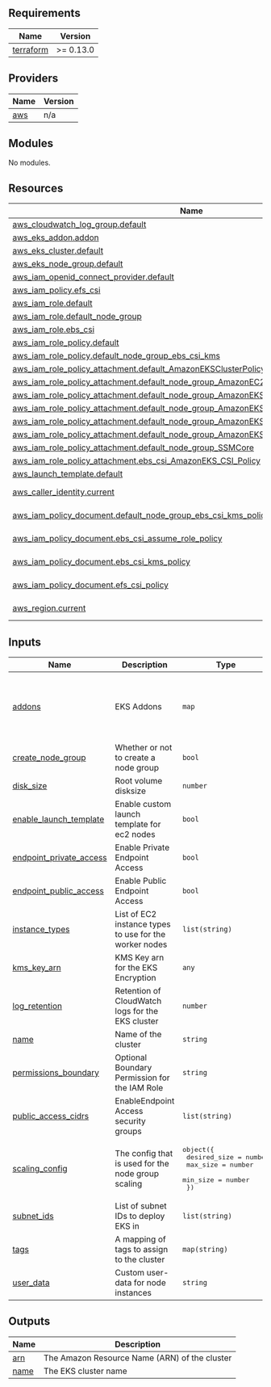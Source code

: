 ## Requirements

| Name | Version |
|------|---------|
| <a name="requirement_terraform"></a> [terraform](#requirement\_terraform) | >= 0.13.0 |

## Providers

| Name | Version |
|------|---------|
| <a name="provider_aws"></a> [aws](#provider\_aws) | n/a |

## Modules

No modules.

## Resources

| Name | Type |
|------|------|
| [aws_cloudwatch_log_group.default](https://registry.terraform.io/providers/hashicorp/aws/latest/docs/resources/cloudwatch_log_group) | resource |
| [aws_eks_addon.addon](https://registry.terraform.io/providers/hashicorp/aws/latest/docs/resources/eks_addon) | resource |
| [aws_eks_cluster.default](https://registry.terraform.io/providers/hashicorp/aws/latest/docs/resources/eks_cluster) | resource |
| [aws_eks_node_group.default](https://registry.terraform.io/providers/hashicorp/aws/latest/docs/resources/eks_node_group) | resource |
| [aws_iam_openid_connect_provider.default](https://registry.terraform.io/providers/hashicorp/aws/latest/docs/resources/iam_openid_connect_provider) | resource |
| [aws_iam_policy.efs_csi](https://registry.terraform.io/providers/hashicorp/aws/latest/docs/resources/iam_policy) | resource |
| [aws_iam_role.default](https://registry.terraform.io/providers/hashicorp/aws/latest/docs/resources/iam_role) | resource |
| [aws_iam_role.default_node_group](https://registry.terraform.io/providers/hashicorp/aws/latest/docs/resources/iam_role) | resource |
| [aws_iam_role.ebs_csi](https://registry.terraform.io/providers/hashicorp/aws/latest/docs/resources/iam_role) | resource |
| [aws_iam_role_policy.default](https://registry.terraform.io/providers/hashicorp/aws/latest/docs/resources/iam_role_policy) | resource |
| [aws_iam_role_policy.default_node_group_ebs_csi_kms](https://registry.terraform.io/providers/hashicorp/aws/latest/docs/resources/iam_role_policy) | resource |
| [aws_iam_role_policy_attachment.default_AmazonEKSClusterPolicy](https://registry.terraform.io/providers/hashicorp/aws/latest/docs/resources/iam_role_policy_attachment) | resource |
| [aws_iam_role_policy_attachment.default_node_group_AmazonEC2ContainerRegistryReadOnly](https://registry.terraform.io/providers/hashicorp/aws/latest/docs/resources/iam_role_policy_attachment) | resource |
| [aws_iam_role_policy_attachment.default_node_group_AmazonEKSWorkerNodePolicy](https://registry.terraform.io/providers/hashicorp/aws/latest/docs/resources/iam_role_policy_attachment) | resource |
| [aws_iam_role_policy_attachment.default_node_group_AmazonEKS_CNI_Policy](https://registry.terraform.io/providers/hashicorp/aws/latest/docs/resources/iam_role_policy_attachment) | resource |
| [aws_iam_role_policy_attachment.default_node_group_AmazonEKS_EBSCSI_Policy](https://registry.terraform.io/providers/hashicorp/aws/latest/docs/resources/iam_role_policy_attachment) | resource |
| [aws_iam_role_policy_attachment.default_node_group_AmazonEKS_EFSCSI_Policy](https://registry.terraform.io/providers/hashicorp/aws/latest/docs/resources/iam_role_policy_attachment) | resource |
| [aws_iam_role_policy_attachment.default_node_group_SSMCore](https://registry.terraform.io/providers/hashicorp/aws/latest/docs/resources/iam_role_policy_attachment) | resource |
| [aws_iam_role_policy_attachment.ebs_csi_AmazonEKS_CSI_Policy](https://registry.terraform.io/providers/hashicorp/aws/latest/docs/resources/iam_role_policy_attachment) | resource |
| [aws_launch_template.default](https://registry.terraform.io/providers/hashicorp/aws/latest/docs/resources/launch_template) | resource |
| [aws_caller_identity.current](https://registry.terraform.io/providers/hashicorp/aws/latest/docs/data-sources/caller_identity) | data source |
| [aws_iam_policy_document.default_node_group_ebs_csi_kms_policy](https://registry.terraform.io/providers/hashicorp/aws/latest/docs/data-sources/iam_policy_document) | data source |
| [aws_iam_policy_document.ebs_csi_assume_role_policy](https://registry.terraform.io/providers/hashicorp/aws/latest/docs/data-sources/iam_policy_document) | data source |
| [aws_iam_policy_document.ebs_csi_kms_policy](https://registry.terraform.io/providers/hashicorp/aws/latest/docs/data-sources/iam_policy_document) | data source |
| [aws_iam_policy_document.efs_csi_policy](https://registry.terraform.io/providers/hashicorp/aws/latest/docs/data-sources/iam_policy_document) | data source |
| [aws_region.current](https://registry.terraform.io/providers/hashicorp/aws/latest/docs/data-sources/region) | data source |

## Inputs

| Name | Description | Type | Default | Required |
|------|-------------|------|---------|:--------:|
| <a name="input_addons"></a> [addons](#input\_addons) | EKS Addons | `map` | <pre>{<br>  "aws-ebs-csi-driver": null,<br>  "coredns": null,<br>  "kube-proxy": null,<br>  "vpc-cni": null<br>}</pre> | no |
| <a name="input_create_node_group"></a> [create\_node\_group](#input\_create\_node\_group) | Whether or not to create a node group | `bool` | `true` | no |
| <a name="input_disk_size"></a> [disk\_size](#input\_disk\_size) | Root volume disksize | `number` | `20` | no |
| <a name="input_enable_launch_template"></a> [enable\_launch\_template](#input\_enable\_launch\_template) | Enable custom launch template for ec2 nodes | `bool` | `false` | no |
| <a name="input_endpoint_private_access"></a> [endpoint\_private\_access](#input\_endpoint\_private\_access) | Enable Private Endpoint Access | `bool` | `true` | no |
| <a name="input_endpoint_public_access"></a> [endpoint\_public\_access](#input\_endpoint\_public\_access) | Enable Public Endpoint Access | `bool` | `true` | no |
| <a name="input_instance_types"></a> [instance\_types](#input\_instance\_types) | List of EC2 instance types to use for the worker nodes | `list(string)` | `null` | no |
| <a name="input_kms_key_arn"></a> [kms\_key\_arn](#input\_kms\_key\_arn) | KMS Key arn for the EKS Encryption | `any` | n/a | yes |
| <a name="input_log_retention"></a> [log\_retention](#input\_log\_retention) | Retention of CloudWatch logs for the EKS cluster | `number` | `7` | no |
| <a name="input_name"></a> [name](#input\_name) | Name of the cluster | `string` | n/a | yes |
| <a name="input_permissions_boundary"></a> [permissions\_boundary](#input\_permissions\_boundary) | Optional Boundary Permission for the IAM Role | `string` | `null` | no |
| <a name="input_public_access_cidrs"></a> [public\_access\_cidrs](#input\_public\_access\_cidrs) | EnableEndpoint Access security groups | `list(string)` | `null` | no |
| <a name="input_scaling_config"></a> [scaling\_config](#input\_scaling\_config) | The config that is used for the node group scaling | <pre>object({<br>    desired_size = number<br>    max_size     = number<br>    min_size     = number<br>  })</pre> | <pre>{<br>  "desired_size": 3,<br>  "max_size": 3,<br>  "min_size": 3<br>}</pre> | no |
| <a name="input_subnet_ids"></a> [subnet\_ids](#input\_subnet\_ids) | List of subnet IDs to deploy EKS in | `list(string)` | `null` | no |
| <a name="input_tags"></a> [tags](#input\_tags) | A mapping of tags to assign to the cluster | `map(string)` | n/a | yes |
| <a name="input_user_data"></a> [user\_data](#input\_user\_data) | Custom user-data for node instances | `string` | `null` | no |

## Outputs

| Name | Description |
|------|-------------|
| <a name="output_arn"></a> [arn](#output\_arn) | The Amazon Resource Name (ARN) of the cluster |
| <a name="output_name"></a> [name](#output\_name) | The EKS cluster name |
